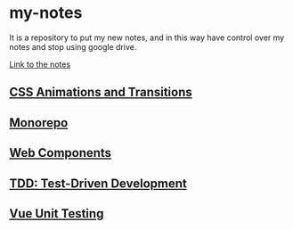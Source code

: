 # my-notes

It is a repository to put my new notes, and in this way have control over my notes and stop using google drive.

[Link to the notes](https://my-notes.cherto.es/)

## [CSS Animations and Transitions](https://my-notes.cherto.es/css-animations-and-transitions/)

## [Monorepo](https://my-notes.cherto.es/monorepo/)

## [Web Components](https://my-notes.cherto.es/web-components/)

## [TDD: Test-Driven Development](https://my-notes.cherto.es/test-driven-development/)

## [Vue Unit Testing](https://my-notes.cherto.es/vue-unit-testing/)
